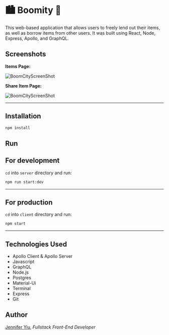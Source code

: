 # 🏙 Boomity 🌃

This web-based application that allows users to freely lend out their items, as well as borrow items from other users. It was built using React, Node, Express, Apollo, and GraphQL.

## Screenshots

**Items Page:**

<!-- -->

![BoomCityScreenShot](https://raw.github.com/jenjjy/BoomCity-App/master/client/src/images/BoomCity-items.png)

<!-- -->
<!-- -->

**Share Item Page:**

<!-- -->

![BoomCityScreenShot](https://raw.github.com/jenjjy/BoomCity-App/master/client/src/images/BoomCity-share.png)

---

<!-- -->

## Installation

```bash
npm install
```

## Run

## For development

`cd` into `server` directory and run:

```bash
npm run start:dev
```

---

## For production

`cd` into `client` directory and run:

```bash
npm start
```

---

## Technologies Used

- Apollo Client & Apollo Server
- Javascript
- GraphQL
- Node.js
- Postgres
- Material-Ui
- Terminal
- Express
- Git

## Author

[Jennifer Yiu](https://www.linkedin.com/in/jennifer-yiu-12145836/), _Fullstack Front-End Developer_
